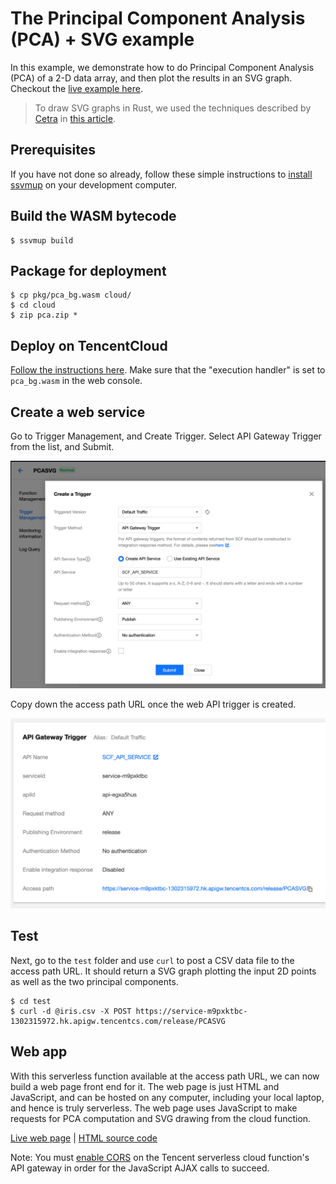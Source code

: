 # The Principal Component Analysis (PCA) + SVG example

In this example, we demonstrate how to do Principal Component Analysis (PCA) of a 2-D data array, and then plot the results in an SVG graph. Checkout the [live example here](https://www.secondstate.io/demo/2020-tencentcloud.html).

> To draw SVG graphs in Rust, we used the techniques described by [Cetra](https://cetra3.github.io/blog/) in [this article](https://cetra3.github.io/blog/drawing-svg-graphs-rust/).

## Prerequisites

If you have not done so already, follow these simple instructions to [install ssvmup](https://www.secondstate.io/articles/ssvmup/) on your development computer.

## Build the WASM bytecode

```
$ ssvmup build
```

## Package for deployment

```
$ cp pkg/pca_bg.wasm cloud/
$ cd cloud
$ zip pca.zip *
```

## Deploy on TencentCloud

[Follow the instructions here](https://github.com/second-state/ssvm-tencent-starter/blob/master/README.md#deploy-on-tencentcloud). Make sure that the "execution handler" is set to `pca_bg.wasm` in the web console.

## Create a web service

Go to Trigger Management, and Create Trigger. Select API Gateway Trigger from the list, and Submit.

![Create a web API trigger](docs/create.png)

Copy down the access path URL once the web API trigger is created.

![URL to access the web API](docs/access.png)

## Test

Next, go to the `test` folder and use `curl` to post a CSV data file to the access path URL. It should return a SVG graph plotting the input 2D points as well as the two principal components.

```
$ cd test
$ curl -d @iris.csv -X POST https://service-m9pxktbc-1302315972.hk.apigw.tencentcs.com/release/PCASVG
```

## Web app

With this serverless function available at the access path URL, we can now build a web page front end for it. The web page is just HTML and JavaScript, and can be hosted on any computer, including your local laptop, and hence is truly serverless. The web page uses JavaScript to make requests for PCA computation and SVG drawing from the cloud function.

[Live web page](https://www.secondstate.io/demo/2020-tencentcloud.html) | [HTML source code](https://github.com/second-state/www/blob/master/themes/hugo-notepadium/static/demo/2020-tencentcloud.html)

Note: You must [enable CORS](https://www.secondstate.io/articles/tencentcloud-api-gateway-cors/) on the Tencent serverless cloud function's API gateway in order for the JavaScript AJAX calls to succeed.

